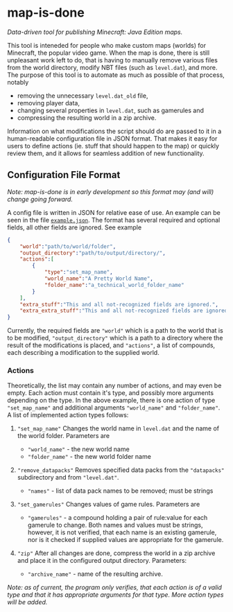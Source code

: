 # map-is-done
*Data-driven tool for publishing Minecraft: Java Edition maps.*

This tool is inteneded for people who make custom maps (worlds) for
Minecraft, the popular video game. When the map is done, there is still 
unpleasant work left to do, that is having to manually remove various files
from the world directory, modify NBT files (such as `level.dat`), and more.
The purpose of this tool is to automate as much as possible of that process,
notably
- removing the unnecessary `level.dat_old` file,
- removing player data,
- changing several properties in `level.dat`, such as gamerules and
- compressing the resulting world in a zip archive.

Information on what modifications the script should do are passed to it in
a human-readable configuration file in JSON format. That makes it easy for
users to define actions (ie. stuff that should happen to the map) or quickly
review them, and it allows for seamless addition of new functionality.

## Configuration File Format

*Note: map-is-done is in early development so this format may (and will)
change going forward.*

A config file is written in JSON for relative ease of use. An example can
be seen in the file [`example.json`](example.json). The format has several
required and optional fields, all other fields are ignored. See example

```json
{
    "world":"path/to/world/folder",
    "output_directory":"path/to/output/directory/",
    "actions":[
        {
            "type":"set_map_name",
            "world_name":"A Pretty World Name",
            "folder_name":"a_technical_world_folder_name"
        }
    ],
    "extra_stuff":"This and all not-recognized fields are ignored.",
    "extra_extra_stuff":"This and all not-recognized fields are ignored."
}
```

Currently, the required fields are `"world"` which is a path to the world
that is to be modified, `"output_directory"` which is a path to a directory
where the result of the modifications is placed, and `"actions"`, a list
of compounds, each describing a modification to the supplied world.

### Actions
Theoretically, the list may contain any number of actions, and may even be
empty. Each action must contain it's type, and possibly more arguments
depending on the type. In the above example, there is one action of type
`"set_map_name"` and additional arguments `"world_name"` and `"folder_name"`.
A list of implemented action types follows:

1. `"set_map_name"`
  Changes the world name in `level.dat` and the name of the world folder.
  Parameters are
    - `"world_name"` - the new world name
    - `"folder_name"` - the new world folder name

2. `"remove_datapacks"`
  Removes specified data packs from the `"datapacks"` subdirectory and from
  `"level.dat"`.
    - `"names"` - list of data pack names to be removed; must be strings

3. `"set_gamerules"`
  Changes values of game rules. Parameters are
    - `"gamerules"` - a compound holding a pair of rule:value for each gamerule
    to change. Both names and values must be strings, however, it is not
    verified, that each name is an existing gamerule, nor is it checked if
    supplied values are appropriate for the gamerule.

4. `"zip"`
  After all changes are done, compress the world in a zip archive and place it
  in the configured output directory. Parameters:
    - `"archive_name"` - name of the resulting archive.

*Note: as of current, the program only verifies, that each action is of a
valid type and that it has appropriate arguments for that type.
More action types will be added.*
